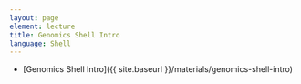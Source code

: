 ```yaml
---
layout: page
element: lecture
title: Genomics Shell Intro
language: Shell
---
```


* [Genomics Shell Intro]({{ site.baseurl }}/materials/genomics-shell-intro)








